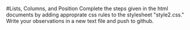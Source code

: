 #Lists, Columns, and Position
Complete the steps given in the html documents by adding approprate css rules to the stylesheet "style2.css." Write your observations in a new text file and push to github. 
